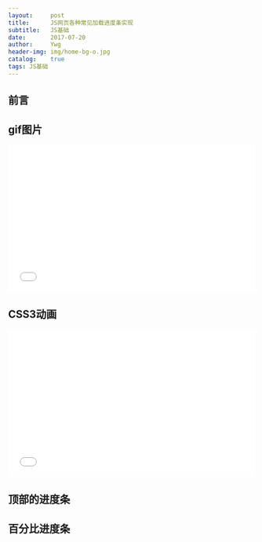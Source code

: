 ```yaml
---
layout:     post
title:      JS网页各种常见加载进度条实现
subtitle:   JS基础
date:       2017-07-20
author:     Ywg
header-img: img/home-bg-o.jpg
catalog:    true
tags: JS基础
---
```

## 前言

## gif图片 

<iframe height='300' scrolling='no' title='rwXxwx' src='//codepen.io/ywg228/embed/rwXxwx/?height=265&theme-id=0&default-tab=css,result&embed-version=2' frameborder='no' allowtransparency='true' allowfullscreen='true' style='width: 100%;'>See the Pen <a href='https://codepen.io/ywg228/pen/rwXxwx/'>rwXxwx</a> by Mr.Yang (<a href='https://codepen.io/ywg228'>@ywg228</a>) on <a href='https://codepen.io'>CodePen</a>.
</iframe>

## CSS3动画

<iframe height='300' scrolling='no' title='bRXEMJ' src='//codepen.io/ywg228/embed/bRXEMJ/?height=326&theme-id=0&default-tab=css,result&embed-version=2' frameborder='no' allowtransparency='true' allowfullscreen='true' style='width: 100%;'>See the Pen <a href='https://codepen.io/ywg228/pen/bRXEMJ/'>bRXEMJ</a> by Mr.Yang (<a href='https://codepen.io/ywg228'>@ywg228</a>) on <a href='https://codepen.io'>CodePen</a>.
</iframe>

## 顶部的进度条


## 百分比进度条
